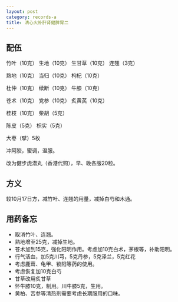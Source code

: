 ```yaml
---
layout: post
category: records-a
title: 清心火补肝肾健脾胃二
---
```


## 配伍 ##

竹叶（10克） 生地（10克） 生甘草（10克） 连翘（3克）

熟地（10克） 当归（10克） 枸杞（10克）

杜仲（10克） 续断（10克） 牛膝（10克）

苍术（10克） 党参（10克） 炙黄芪（10克）

桂枝（10克） 柴胡（5克） 

陈皮（5克） 枳实（5克）

大枣（擘）5枚

冲阿胶，蜜调，温服。

改为健步虎潜丸（香港代购），早、晚各服20粒。

## 方义 ##

较10月17日方，减竹叶、连翘的用量，减掉白芍和木通。

## 用药备忘 ##

- 取消竹叶、连翘。
- 熟地增至25克，减掉生地。
- 苍术加到15克，强化阳明作用。考虑加10克白术，茅根等，补助阳明。
- 行气活血，加5克川芎，5克丹参，5克泽兰，5克红花
- 考虑鹿茸、龟甲、锁阳等药的使用。
- 考虑恢复加10克白芍
- 甘草改用炙甘草
- 怀牛膝10克，制用。川牛膝5克，生用。
- 黄柏、苦参等清热剂需要考虑长期服用的口味。

